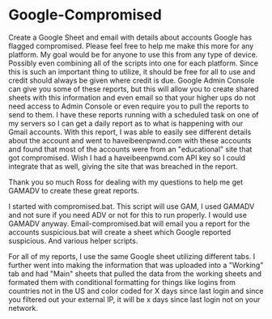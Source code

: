 # Google-Compromised
Create a Google Sheet and email with details about accounts Google has flagged compromised. Please feel free to help me make this more for any platform. My goal would be for anyone to use this from any type of device. Possibly even combining all of the scripts into one for each platform. Since this is such an important thing to utilize, it should be free for all to use and credit should always be given where credit is due. Google Admin Console can give you some of these reports, but this will allow you to create shared sheets with this information and even email so that your higher ups do not need access to Admin Console or even require you to pull the reports to send to them. I have these reports running with a scheduled task on one of my servers so I can get a daily report as to what is happening with our Gmail accounts. With this report, I was able to easily see different details about the account and went to haveibeenpwnd.com with these accounts and found that most of the accounts were from an "educational" site that got compromised. Wish I had a haveibeenpwnd.com API key so I could integrate that as well, giving the site that was breached in the report.

Thank you so much Ross for dealing with my questions to help me get GAMADV to create these great reports.

I started with compromised.bat. This script will use GAM, I used GAMADV and not sure if you need ADV or not for this to run properly. I would use GAMADV anyway.
Email-compromised.bat will email you a report for the accounts
suspicious.bat will create a sheet which Google reported suspicious.
And various helper scripts.

For all of my reports, I use the same Google sheet utilizing different tabs. I further went into making the information that was uploaded into a "Working" tab and had "Main" sheets that pulled the data from the working sheets and formated them with conditional formatting for things like logins from countries not in the US and color coded for X days since last login and since you filtered out your external IP, it will be x days since last login not on your network.
